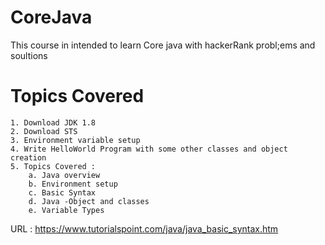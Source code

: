 # CoreJava
This course in intended to learn Core java with hackerRank probl;ems and soultions
# Topics Covered 
	1. Download JDK 1.8
	2. Download STS
	3. Environment variable setup
	4. Write HelloWorld Program with some other classes and object creation
	5. Topics Covered :
		a. Java overview
		b. Environment setup
		c. Basic Syntax
		d. Java -Object and classes
		e. Variable Types
URL : https://www.tutorialspoint.com/java/java_basic_syntax.htm
